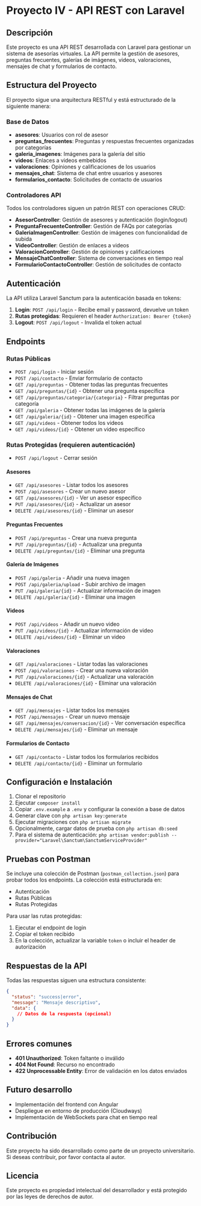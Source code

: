 # Proyecto IV - API REST con Laravel

## Descripción

Este proyecto es una API REST desarrollada con Laravel para gestionar un sistema de asesorías virtuales. La API permite la gestión de asesores, preguntas frecuentes, galerías de imágenes, videos, valoraciones, mensajes de chat y formularios de contacto.

## Estructura del Proyecto

El proyecto sigue una arquitectura RESTful y está estructurado de la siguiente manera:

### Base de Datos
- **asesores**: Usuarios con rol de asesor
- **preguntas_frecuentes**: Preguntas y respuestas frecuentes organizadas por categorías
- **galeria_imagenes**: Imágenes para la galería del sitio
- **videos**: Enlaces a videos embebidos
- **valoraciones**: Opiniones y calificaciones de los usuarios
- **mensajes_chat**: Sistema de chat entre usuarios y asesores
- **formularios_contacto**: Solicitudes de contacto de usuarios

### Controladores API
Todos los controladores siguen un patrón REST con operaciones CRUD:

- **AsesorController**: Gestión de asesores y autenticación (login/logout)
- **PreguntaFrecuenteController**: Gestión de FAQs por categorías
- **GaleriaImagenController**: Gestión de imágenes con funcionalidad de subida
- **VideoController**: Gestión de enlaces a videos
- **ValoracionController**: Gestión de opiniones y calificaciones
- **MensajeChatController**: Sistema de conversaciones en tiempo real
- **FormularioContactoController**: Gestión de solicitudes de contacto

## Autenticación

La API utiliza Laravel Sanctum para la autenticación basada en tokens:

1. **Login**: `POST /api/login` - Recibe email y password, devuelve un token
2. **Rutas protegidas**: Requieren el header `Authorization: Bearer {token}`
3. **Logout**: `POST /api/logout` - Invalida el token actual

## Endpoints

### Rutas Públicas
- `POST /api/login` - Iniciar sesión
- `POST /api/contacto` - Enviar formulario de contacto
- `GET /api/preguntas` - Obtener todas las preguntas frecuentes
- `GET /api/preguntas/{id}` - Obtener una pregunta específica
- `GET /api/preguntas/categoria/{categoria}` - Filtrar preguntas por categoría
- `GET /api/galeria` - Obtener todas las imágenes de la galería
- `GET /api/galeria/{id}` - Obtener una imagen específica
- `GET /api/videos` - Obtener todos los videos
- `GET /api/videos/{id}` - Obtener un video específico

### Rutas Protegidas (requieren autenticación)
- `POST /api/logout` - Cerrar sesión

#### Asesores
- `GET /api/asesores` - Listar todos los asesores
- `POST /api/asesores` - Crear un nuevo asesor
- `GET /api/asesores/{id}` - Ver un asesor específico
- `PUT /api/asesores/{id}` - Actualizar un asesor
- `DELETE /api/asesores/{id}` - Eliminar un asesor

#### Preguntas Frecuentes
- `POST /api/preguntas` - Crear una nueva pregunta
- `PUT /api/preguntas/{id}` - Actualizar una pregunta
- `DELETE /api/preguntas/{id}` - Eliminar una pregunta

#### Galería de Imágenes
- `POST /api/galeria` - Añadir una nueva imagen
- `POST /api/galeria/upload` - Subir archivo de imagen
- `PUT /api/galeria/{id}` - Actualizar información de imagen
- `DELETE /api/galeria/{id}` - Eliminar una imagen

#### Videos
- `POST /api/videos` - Añadir un nuevo video
- `PUT /api/videos/{id}` - Actualizar información de video
- `DELETE /api/videos/{id}` - Eliminar un video

#### Valoraciones
- `GET /api/valoraciones` - Listar todas las valoraciones
- `POST /api/valoraciones` - Crear una nueva valoración
- `PUT /api/valoraciones/{id}` - Actualizar una valoración
- `DELETE /api/valoraciones/{id}` - Eliminar una valoración

#### Mensajes de Chat
- `GET /api/mensajes` - Listar todos los mensajes
- `POST /api/mensajes` - Crear un nuevo mensaje
- `GET /api/mensajes/conversacion/{id}` - Ver conversación específica
- `DELETE /api/mensajes/{id}` - Eliminar un mensaje

#### Formularios de Contacto
- `GET /api/contacto` - Listar todos los formularios recibidos
- `DELETE /api/contacto/{id}` - Eliminar un formulario

## Configuración e Instalación

1. Clonar el repositorio
2. Ejecutar `composer install`
3. Copiar `.env.example` a `.env` y configurar la conexión a base de datos
4. Generar clave con `php artisan key:generate`
5. Ejecutar migraciones con `php artisan migrate`
6. Opcionalmente, cargar datos de prueba con `php artisan db:seed`
7. Para el sistema de autenticación: `php artisan vendor:publish --provider="Laravel\Sanctum\SanctumServiceProvider"`

## Pruebas con Postman

Se incluye una colección de Postman (`postman_collection.json`) para probar todos los endpoints. La colección está estructurada en:
- Autenticación
- Rutas Públicas
- Rutas Protegidas

Para usar las rutas protegidas:
1. Ejecutar el endpoint de login
2. Copiar el token recibido
3. En la colección, actualizar la variable `token` o incluir el header de autorización

## Respuestas de la API

Todas las respuestas siguen una estructura consistente:

```json
{
  "status": "success|error",
  "message": "Mensaje descriptivo",
  "data": {
    // Datos de la respuesta (opcional)
  }
}
```

## Errores comunes

- **401 Unauthorized**: Token faltante o inválido
- **404 Not Found**: Recurso no encontrado
- **422 Unprocessable Entity**: Error de validación en los datos enviados

## Futuro desarrollo

- Implementación del frontend con Angular
- Despliegue en entorno de producción (Cloudways)
- Implementación de WebSockets para chat en tiempo real

## Contribución

Este proyecto ha sido desarrollado como parte de un proyecto universitario. Si deseas contribuir, por favor contacta al autor.

## Licencia

Este proyecto es propiedad intelectual del desarrollador y está protegido por las leyes de derechos de autor.
